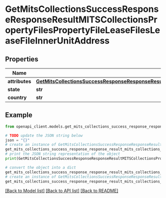 # GetMitsCollectionsSuccessResponseResponseResultMITSCollectionsPropertyFilesPropertyFileLeaseFilesLeaseFileInnerUnitAddress


## Properties

Name | Type | Description | Notes
------------ | ------------- | ------------- | -------------
**attributes** | [**GetMitsCollectionsSuccessResponseResponseResultMITSCollectionsPropertyFilesPropertyFileLeaseFilesLeaseFileInnerUnitAddressAttributes**](GetMitsCollectionsSuccessResponseResponseResultMITSCollectionsPropertyFilesPropertyFileLeaseFilesLeaseFileInnerUnitAddressAttributes.md) |  | 
**state** | **str** | State | 
**country** | **str** | Country | 

## Example

```python
from openapi_client.models.get_mits_collections_success_response_response_result_mits_collections_property_files_property_file_lease_files_lease_file_inner_unit_address import GetMitsCollectionsSuccessResponseResponseResultMITSCollectionsPropertyFilesPropertyFileLeaseFilesLeaseFileInnerUnitAddress

# TODO update the JSON string below
json = "{}"
# create an instance of GetMitsCollectionsSuccessResponseResponseResultMITSCollectionsPropertyFilesPropertyFileLeaseFilesLeaseFileInnerUnitAddress from a JSON string
get_mits_collections_success_response_response_result_mits_collections_property_files_property_file_lease_files_lease_file_inner_unit_address_instance = GetMitsCollectionsSuccessResponseResponseResultMITSCollectionsPropertyFilesPropertyFileLeaseFilesLeaseFileInnerUnitAddress.from_json(json)
# print the JSON string representation of the object
print(GetMitsCollectionsSuccessResponseResponseResultMITSCollectionsPropertyFilesPropertyFileLeaseFilesLeaseFileInnerUnitAddress.to_json())

# convert the object into a dict
get_mits_collections_success_response_response_result_mits_collections_property_files_property_file_lease_files_lease_file_inner_unit_address_dict = get_mits_collections_success_response_response_result_mits_collections_property_files_property_file_lease_files_lease_file_inner_unit_address_instance.to_dict()
# create an instance of GetMitsCollectionsSuccessResponseResponseResultMITSCollectionsPropertyFilesPropertyFileLeaseFilesLeaseFileInnerUnitAddress from a dict
get_mits_collections_success_response_response_result_mits_collections_property_files_property_file_lease_files_lease_file_inner_unit_address_from_dict = GetMitsCollectionsSuccessResponseResponseResultMITSCollectionsPropertyFilesPropertyFileLeaseFilesLeaseFileInnerUnitAddress.from_dict(get_mits_collections_success_response_response_result_mits_collections_property_files_property_file_lease_files_lease_file_inner_unit_address_dict)
```
[[Back to Model list]](../README.md#documentation-for-models) [[Back to API list]](../README.md#documentation-for-api-endpoints) [[Back to README]](../README.md)



